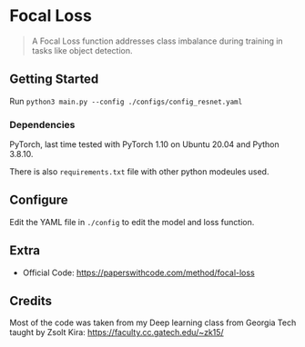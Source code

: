 # Focal Loss

> A Focal Loss function addresses class imbalance during training in tasks like object detection. 

## Getting Started

Run `python3 main.py --config ./configs/config_resnet.yaml`

### Dependencies
PyTorch, last time tested with PyTorch 1.10 on Ubuntu 20.04 and Python 3.8.10.

There is also `requirements.txt` file with other python modeules used.

## Configure

Edit the YAML file in `./config` to edit the model and loss function.

## Extra

 - Official Code: https://paperswithcode.com/method/focal-loss

## Credits

Most of the code was taken from my Deep learning class from Georgia Tech taught by Zsolt Kira: https://faculty.cc.gatech.edu/~zk15/

